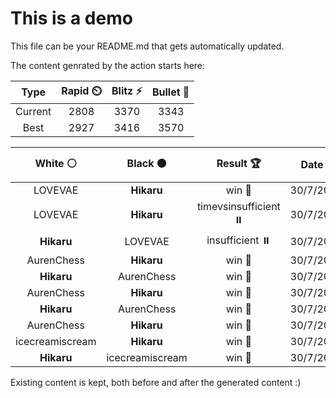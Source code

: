 # This is a demo

This file can be your README.md that gets automatically updated.

The content genrated by the action starts here:

<!--START_SECTION:chessStats-->
<!-- Automatically generated with https://github.com/Balastrong/chess-stats-action -->

| Type | Rapid ⏲️ | Blitz ⚡ | Bullet 🔫 |
|:---:|:---:|:---:|:---:|
| Current | 2808 | 3370 | 3343 |
| Best | 2927 | 3416 | 3570 |

| White ⚪ | Black ⚫ | Result 🏆 | Date 📅 | Position 🗺️ | Type 🕕 |
|:---:|:---:|:---:|:---:|:---:|:---:|
| LOVEVAE | **Hikaru** | win 🥇 | 30/7/2025 | <a href="http://www.ee.unb.ca/cgi-bin/tervo/fen.pl?select=6k1/8/1BR2p2/3r4/2p1n3/3p4/5PPK/8 w - - 0 47">Link</a> | Rapid |
| LOVEVAE | **Hikaru** | timevsinsufficient ⏸️ | 30/7/2025 | <a href="http://www.ee.unb.ca/cgi-bin/tervo/fen.pl?select=4Q3/3K4/7R/8/8/8/3k4/8 w - - 3 89">Link</a> | Rapid |
| **Hikaru** | LOVEVAE | insufficient ⏸️ | 30/7/2025 | <a href="http://www.ee.unb.ca/cgi-bin/tervo/fen.pl?select=7k/8/8/8/7K/8/8/3B4 b - - 0 97">Link</a> | Rapid |
| AurenChess | **Hikaru** | win 🥇 | 30/7/2025 | <a href="http://www.ee.unb.ca/cgi-bin/tervo/fen.pl?select=4rq2/6k1/p2p1p2/2pn1pNp/2P4P/2Q3P1/P2RK3/5r2 w - - 0 40">Link</a> | Blitz |
| **Hikaru** | AurenChess | win 🥇 | 30/7/2025 | <a href="http://www.ee.unb.ca/cgi-bin/tervo/fen.pl?select=2Q5/p2rkpqp/2b1p3/5N2/5pN1/P6P/5PP1/4R1K1 b - - 2 44">Link</a> | Blitz |
| AurenChess | **Hikaru** | win 🥇 | 30/7/2025 | <a href="http://www.ee.unb.ca/cgi-bin/tervo/fen.pl?select=6r1/8/2p1bk2/p3ppbQ/N1PqP2p/7P/P1R2P2/5BK1 w - - 4 42">Link</a> | Blitz |
| **Hikaru** | AurenChess | win 🥇 | 30/7/2025 | <a href="http://www.ee.unb.ca/cgi-bin/tervo/fen.pl?select=4r1k1/pn1b2pp/1p1p2r1/2pN1p1B/2P1n3/1P2P3/PB3PPP/3R1RK1 b - - 7 24">Link</a> | Blitz |
| AurenChess | **Hikaru** | win 🥇 | 30/7/2025 | <a href="http://www.ee.unb.ca/cgi-bin/tervo/fen.pl?select=5b2/8/8/7p/5k1P/8/r4BK1/8 w - - 0 71">Link</a> | Blitz |
| icecreamiscream | **Hikaru** | win 🥇 | 30/7/2025 | <a href="http://www.ee.unb.ca/cgi-bin/tervo/fen.pl?select=4k3/7p/b3p2b/3pP3/1p1n3P/3P1B2/rB2KN2/1R6 w - - 0 31">Link</a> | Blitz |
| **Hikaru** | icecreamiscream | win 🥇 | 30/7/2025 | <a href="http://www.ee.unb.ca/cgi-bin/tervo/fen.pl?select=1kn1q3/ppQR3p/6n1/2PP1p2/4rP2/1P6/P2P2PP/5RK1 b - - 10 30">Link</a> | Blitz |

<!--END_SECTION:chessStats-->

Existing content is kept, both before and after the generated content :)
